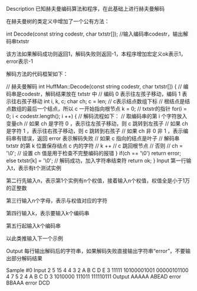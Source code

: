 Description
已知赫夫曼编码算法和程序，在此基础上进行赫夫曼解码

在赫夫曼树的类定义中增加了一个公有方法：

int Decode(const string codestr, char txtstr[]); //输入编码串codestr，输出解码串txtstr

该方法如果解码成功则返回1，解码失败则返回-1，本程序增加宏定义ok表示1，error表示-1

解码方法的代码框架如下：

// 赫夫曼解码
int HuffMan::Decode(const string codestr, char txtstr[])
{
    // 编码串是codestr，解码结果放在 txtstr 中
    // 编码 0 表示往左孩子移动，编码 1 表示往右孩子移动
    int i, k, c;
    char ch;
    c = len; // c表示结点数组下标
    // 根结点是结点数组的最后一个结点，所以 c 一开始指向根节点
    k = 0;  // txtstr的指针
    for(i = 0; i < codestr.length(); i ++)
    {
        // 解码流程如下：
        // 取编码串的第 i 个字符放入变量ch
        // 如果 ch 是字符 0 ，表示往左孩子移动，则 c 跳转到左孩子
        // 如果 ch 是字符 1 ，表示往右孩子移动，则 c 跳转到右孩子
        // 如果 ch 非 0 非 1 ，表示编码串有错误，返回 error 表示解码失败
        // 如果 c 指向的结点是叶子
            // 解码串 txtstr 的第 k 位置保存结点 c 内的字符
            // k ++
            // c 跳回根节点
        // 否则
            // ch = '\0';   // 设置 ch 值是用于检查不完整编码的报错
    }
    if(ch == '\0') return error;
    else txtstr[k] = '\0';  // 解码成功，加入字符串结束符
    return ok;
}
Input
第一行输入t，表示有t个测试实例

第二行先输入n，表示第1个实例有n个权值，接着输入n个权值，权值全是小于1万的正整数

第三行输入n个字母，表示与权值对应的字符

第四行输入k，表示要输入k个编码串

第五行起输入k个编码串

以此类推输入下一个示例

Output
每行输出解码后的字符串，如果解码失败直接输出字符串“error”，不要输出部分解码结果

Sample
#0
Input
2
5 15 4 4 3 2
A B C D E
3
11111
10100001001
00000101100
4 7 5 2 4
A B C D
3
1010000
111011
111110111
Output
AAAAA
ABEAD
error
BBAAA
error
DCD